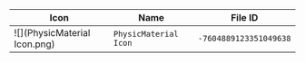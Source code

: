 | Icon | Name | File ID |
| ---  | ---  | ---     |
| ![](PhysicMaterial Icon.png) | `PhysicMaterial Icon` | `-7604889123351049638` |
